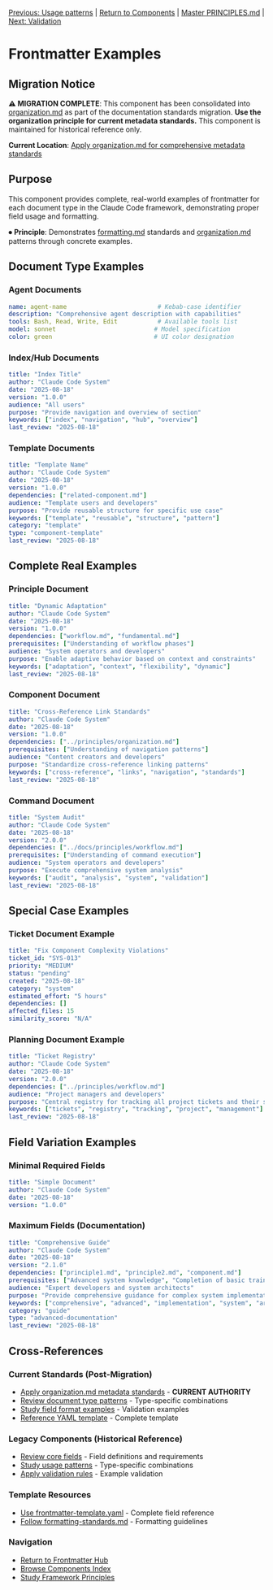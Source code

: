 
[Previous: Usage patterns](frontmatter-usage-patterns.md) | [Return to Components](README.md) | [Master PRINCIPLES.md](principles/PRINCIPLES.md) | [Next: Validation](frontmatter-validation.md)

# Frontmatter Examples

## Migration Notice

**⚠️ MIGRATION COMPLETE**: This component has been consolidated into [organization.md](../principles/organization.md#documentation-metadata-standards) as part of the documentation standards migration. **Use the organization principle for current metadata standards.** This component is maintained for historical reference only.

**Current Location**: [Apply organization.md for comprehensive metadata standards](../principles/organization.md#documentation-metadata-standards)

## Purpose

This component provides complete, real-world examples of frontmatter for each document type in the Claude Code framework, demonstrating proper field usage and formatting.

⏺ **Principle**: Demonstrates [formatting.md](../../principles/formatting.md) standards and [organization.md](../../principles/organization.md) patterns through concrete examples.

## Document Type Examples

### Agent Documents
```yaml
name: agent-name                         # Kebab-case identifier
description: "Comprehensive agent description with capabilities"
tools: Bash, Read, Write, Edit           # Available tools list
model: sonnet                           # Model specification
color: green                            # UI color designation
```

### Index/Hub Documents
```yaml
title: "Index Title"
author: "Claude Code System"
date: "2025-08-18"
version: "1.0.0"
audience: "All users"
purpose: "Provide navigation and overview of section"
keywords: ["index", "navigation", "hub", "overview"]
last_review: "2025-08-18"
```

### Template Documents
```yaml
title: "Template Name"
author: "Claude Code System"
date: "2025-08-18"
version: "1.0.0"
dependencies: ["related-component.md"]
audience: "Template users and developers"
purpose: "Provide reusable structure for specific use case"
keywords: ["template", "reusable", "structure", "pattern"]
category: "template"
type: "component-template"
last_review: "2025-08-18"
```

## Complete Real Examples

### Principle Document
```yaml
title: "Dynamic Adaptation"
author: "Claude Code System"
date: "2025-08-18"
version: "1.0.0"
dependencies: ["workflow.md", "fundamental.md"]
prerequisites: ["Understanding of workflow phases"]
audience: "System operators and developers"
purpose: "Enable adaptive behavior based on context and constraints"
keywords: ["adaptation", "context", "flexibility", "dynamic"]
last_review: "2025-08-18"
```

### Component Document
```yaml
title: "Cross-Reference Link Standards"
author: "Claude Code System"
date: "2025-08-18"
version: "1.0.0"
dependencies: ["../principles/organization.md"]
prerequisites: ["Understanding of navigation patterns"]
audience: "Content creators and developers"
purpose: "Standardize cross-reference linking patterns"
keywords: ["cross-reference", "links", "navigation", "standards"]
last_review: "2025-08-18"
```

### Command Document
```yaml
title: "System Audit"
author: "Claude Code System"
date: "2025-08-18"
version: "2.0.0"
dependencies: ["../docs/principles/workflow.md"]
prerequisites: ["Understanding of command execution"]
audience: "System operators and developers"
purpose: "Execute comprehensive system analysis"
keywords: ["audit", "analysis", "system", "validation"]
last_review: "2025-08-18"
```

## Special Case Examples

### Ticket Document Example
```yaml
title: "Fix Component Complexity Violations"
ticket_id: "SYS-013"
priority: "MEDIUM"
status: "pending"
created: "2025-08-18"
category: "system"
estimated_effort: "5 hours"
dependencies: []
affected_files: 15
similarity_score: "N/A"
```

### Planning Document Example
```yaml
title: "Ticket Registry"
author: "Claude Code System"
date: "2025-08-18"
version: "2.0.0"
dependencies: ["../principles/workflow.md"]
audience: "Project managers and developers"
purpose: "Central registry for tracking all project tickets and their status"
keywords: ["tickets", "registry", "tracking", "project", "management"]
last_review: "2025-08-18"
```

## Field Variation Examples

### Minimal Required Fields
```yaml
title: "Simple Document"
author: "Claude Code System"
date: "2025-08-18"
version: "1.0.0"
```

### Maximum Fields (Documentation)
```yaml
title: "Comprehensive Guide"
author: "Claude Code System"
date: "2025-08-18"
version: "2.1.0"
dependencies: ["principle1.md", "principle2.md", "component.md"]
prerequisites: ["Advanced system knowledge", "Completion of basic training"]
audience: "Expert developers and system architects"
purpose: "Provide comprehensive guidance for complex system implementation"
keywords: ["comprehensive", "advanced", "implementation", "system", "architecture"]
category: "guide"
type: "advanced-documentation"
last_review: "2025-08-18"
```

## Cross-References

### Current Standards (Post-Migration)
- [Apply organization.md metadata standards](../principles/organization.md#documentation-metadata-standards) - **CURRENT AUTHORITY**
- [Review document type patterns](../principles/organization.md#document-type-patterns) - Type-specific combinations
- [Study field format examples](../principles/organization.md#field-format-examples) - Validation examples
- [Reference YAML template](../principles/organization.md#complete-yaml-template-reference) - Complete template

### Legacy Components (Historical Reference)
- [Review core fields](frontmatter-core-fields.md) - Field definitions and requirements
- [Study usage patterns](frontmatter-usage-patterns.md) - Type-specific combinations
- [Apply validation rules](frontmatter-validation.md) - Example validation

### Template Resources
- [Use frontmatter-template.yaml](frontmatter-template.yaml) - Complete field reference
- [Follow formatting-standards.md](formatting-standards.md) - Formatting guidelines

### Navigation
- [Return to Frontmatter Hub](frontmatter-template-usage.md)
- [Browse Components Index](README.md)
- [Study Framework Principles](principles/PRINCIPLES.md)
